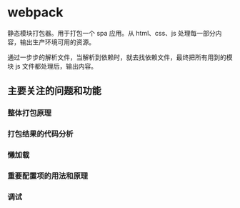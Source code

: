 # webpack

静态模块打包器。用于打包一个 spa 应用。从 html、css、js 处理每一部分内容，输出生产环境可用的资源。

通过一步步的解析文件，当解析到依赖时，就去找依赖文件，最终把所有用到的模块 js 文件都处理后，输出内容。

## 主要关注的问题和功能

### 整体打包原理

### 打包结果的代码分析

### 懒加载

### 重要配置项的用法和原理

### 调试
